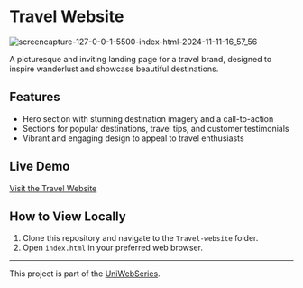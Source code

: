 # Travel Website

![screencapture-127-0-0-1-5500-index-html-2024-11-11-16_57_56](https://github.com/user-attachments/assets/8c0e0684-ef31-480b-a058-8f1e1fc2f0fb)

A picturesque and inviting landing page for a travel brand, designed to inspire wanderlust and showcase beautiful destinations.

## Features
- Hero section with stunning destination imagery and a call-to-action
- Sections for popular destinations, travel tips, and customer testimonials
- Vibrant and engaging design to appeal to travel enthusiasts

## Live Demo
[Visit the Travel Website](https://yourwebsite.com)

## How to View Locally
1. Clone this repository and navigate to the `Travel-website` folder.
2. Open `index.html` in your preferred web browser.

---

This project is part of the [UniWebSeries](https://github.com/Tyron-Barnard/UniWebSeries).
